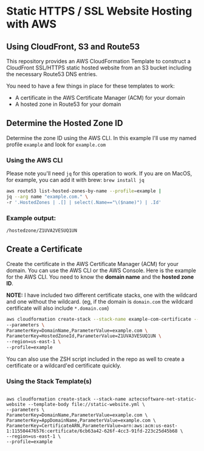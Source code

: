 # Static HTTPS / SSL Website Hosting with AWS

## Using CloudFront, S3 and Route53

This repository provides an AWS CloudFormation Template to construct a CloudFront SSL/HTTPS static hosted website from an S3 bucket including the necessary Route53 DNS entries.

You need to have a few things in place for these templates to work:

- A certificate in the AWS Certificate Manager (ACM) for your domain
- A hosted zone in Route53 for your domain

## Determine the Hosted Zone ID

Determine the zone ID using the AWS CLI. In this example I'll use my named profile `example` and look for `example.com`

### Using the AWS CLI

Please note you'll need `jq` for this operation to work.  If you are on MacOS, for example, you can add it with brew: `brew install jq`

```sh
aws route53 list-hosted-zones-by-name --profile=example |
jq --arg name "example.com." \
-r '.HostedZones | .[] | select(.Name=="\($name)") | .Id'
```

### Example output:

```
/hostedzone/Z1UVA2VESUQ1UN
```

## Create a Certificate

Create the certificate in the AWS Certificate Manager (ACM) for your domain. You can use the AWS CLI or the AWS Console. Here is the example for the AWS CLI. You need to know the **domain name** and the **hosted zone ID**.

**NOTE:** I have included two different certificate stacks, one with the wildcard and one without the wildcard.  (eg, if the domain is `domain.com` the wildcard certificate will also include `*.domain.com`)

```sh
aws cloudformation create-stack --stack-name example-com-certificate --template-body file://certificate-with-wildcard.yml \
--parameters \
ParameterKey=DomainName,ParameterValue=example.com \
ParameterKey=HostedZoneId,ParameterValue=Z1UVA3VESUQ1UN \
--region=us-east-1 \
--profile=example
```

You can also use the ZSH script included in the repo as well to create a certificate or a wildcard'ed certificate quickly.

### Using the Stack Template(s)
```

aws cloudformation create-stack --stack-name aztecsoftware-net-static-website --template-body file://static-website.yml \
--parameters \
ParameterKey=DomainName,ParameterValue=example.com \
ParameterKey=AppDomainName,ParameterValue=example.com \
ParameterKey=CertificateARN,ParameterValue=arn:aws:acm:us-east-1:115504476576:certificate/6cb63a42-626f-4cc3-91fd-223c25d45b68 \
--region=us-east-1 \
--profile=example
```
